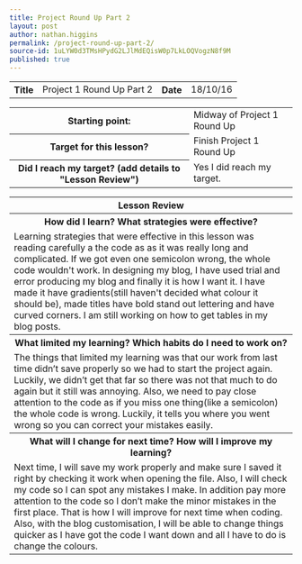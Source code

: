 ```yaml
---
title: Project Round Up Part 2
layout: post
author: nathan.higgins
permalink: /project-round-up-part-2/
source-id: 1uLYW0d3TMsHPydG2LJlMdEQisW0p7LkLOQVogzN8f9M
published: true
---
```

<table>
  <tr>
    <th>Title</th>
    <td>Project 1 Round Up Part 2</td>
    <th>Date</th>
    <td>18/10/16</td>
  </tr>
</table>


<table>
  <tr>
    <th>Starting point:</th>
    <td>Midway of Project 1 Round Up</td>
  </tr>
  <tr>
    <th>Target for this lesson?</th>
    <td>Finish Project 1 Round Up</td>
  </tr>
  <tr>
    <th>Did I reach my target? 
(add details to "Lesson Review")</th>
    <td> Yes I did reach my target.</td>
  </tr>
</table>


<table>
  <tr>
    <th>Lesson Review</th>
  </tr>
  <tr>
    <th>How did I learn? What strategies were effective? </th>
  </tr>
  <tr>
    <td>Learning strategies that were effective in this lesson was reading carefully a the code as as it was really long and complicated. If we got even one semicolon wrong, the whole code wouldn't work. In designing my blog, I have used trial and error producing my blog and finally it is how I want it. I have made it have gradients(still haven't decided what colour it should be), made titles have bold stand out lettering and have curved corners. I am still working on how to get tables in my blog posts. </td>
  </tr>
  <tr>
    <th>What limited my learning? Which habits do I need to work on? </th>
  </tr>
  <tr>
    <td>The things that limited my learning was that our work from last time didn’t save properly so we had to start the project again. Luckily, we didn’t get that far so there was not that much to do again but it still was annoying. Also, we need to pay close attention to the code as if you miss one thing(like a semicolon) the whole code is wrong. Luckily, it tells you where you went wrong so you can correct your mistakes easily.</td>
  </tr>
  <tr>
    <th>What will I change for next time? How will I improve my learning?</th>
  </tr>
  <tr>
    <td>Next time, I will save my work properly and make sure I saved it right by checking it work when opening the file. Also, I will check my code so I can spot any mistakes I make. In addition pay more attention to the code so I don’t make the minor mistakes in the first place. That is how I will improve for next time when coding. Also, with the blog customisation, I will be able to change things quicker as I have got the code I want down and all I have to do is change the colours.</td>
  </tr>
</table>


